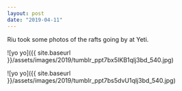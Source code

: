 ```yaml
---
layout: post
date: "2019-04-11"
---
```


Riu took some photos of the rafts going by at Yeti.

![yo yo]({{ site.baseurl }}/assets/images/2019/tumblr_ppt7bx5IKB1qlj3bd_540.jpg)

![yo yo]({{ site.baseurl }}/assets/images/2019/tumblr_ppt7bs5dvU1qlj3bd_540.jpg)
